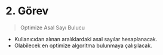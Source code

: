 # 2. Görev

>Optimize Asal Sayı Bulucu

* Kullanıcıdan alınan aralıklardaki asal sayılar hesaplanacak.
* Olabilecek en optimize algoritma bulunmaya çalışılacak.
